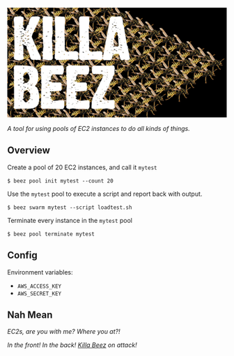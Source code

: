 ![the words "killa beez" are on top of a swarm of robotic bees](killabeez.jpg)

_A tool for using pools of EC2 instances to do all kinds of things._



## Overview

Create a pool of 20 EC2 instances, and call it `mytest`

```shell
$ beez pool init mytest --count 20
```

Use the `mytest` pool to execute a script and report back with output.

```shell
$ beez swarm mytest --script loadtest.sh
```

Terminate every instance in the `mytest` pool

```shell
$ beez pool terminate mytest
```


## Config

Environment variables:

* `AWS_ACCESS_KEY`
* `AWS_SECRET_KEY`


## Nah Mean

_EC2s, are you with me? Where you at?!_

_In the front! In the back! [Killa Beez](https://youtu.be/pJk0p-98Xzc) on attack!_

